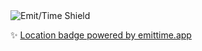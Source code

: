 <img src="https://img.shields.io/endpoint?style=for-the-badge&url=https%3A%2F%2Femittime.app%2Fapi%2Fshieldio%2FQgAxKVLdk" alt="Emit/Time Shield" />

✨ [Location badge powered by emittime.app](https://emittime.app/wizards/shield-wizard)

<!--
**jasperhartong/jasperhartong** is a ✨ _special_ ✨ repository because its `README.md` (this file) appears on your GitHub profile.

Here are some ideas to get you started:

- 🔭 I’m currently working on ...
- 🌱 I’m currently learning ...
- 👯 I’m looking to collaborate on ...
- 🤔 I’m looking for help with ...
- 💬 Ask me about ...
- 📫 How to reach me: ...
- 😄 Pronouns: ...
- ⚡ Fun fact: ...
-->
